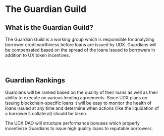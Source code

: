 # The Guardian Guild

## What is the Guardian Guild?

The Guardian Guild is a working group which is responsible for analyzing borrower creditworthiness before loans are issued by UDX. Guardians will be compensated based on the spread of the loans issued to borrowers in addition to UX token incentives. 

<br>

## Guardian Rankings

Guardians will be ranked based on the quality of their loans as well as their ability to execute on various lending agreements. Since UDX plans on issuing blockchain-specific loans it will be easy to monitor the health of loans issued at any time and determine when actions (like the liquidation of a borrower’s collateral) should be taken. 

The UDX DAO will structure performance bonuses which properly incentivize Guardians to issue high quality loans to reputable borrowers.
